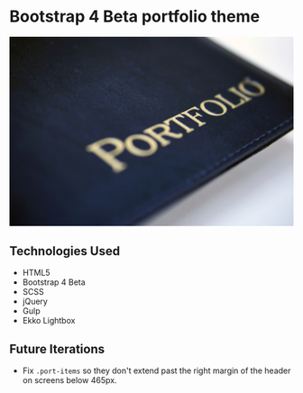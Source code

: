 # Bootstrap 4 Beta portfolio theme

![Bootstrap 4 Beta Portfolio Theme](https://github.com/toddcf/bs4-portfolio-theme/blob/master/src/img/portfolio-stock.jpg "Bootstrap 4 Beta Portfolio Theme")

## Technologies Used

- HTML5
- Bootstrap 4 Beta
- SCSS
- jQuery
- Gulp
- Ekko Lightbox

## Future Iterations

- Fix `.port-items` so they don't extend past the right margin of the header on screens below 465px.